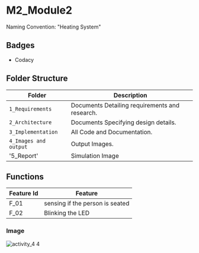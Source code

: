# M2_Module2
Naming Convention:  "Heating System"

##  Badges
* Codacy


## Folder Structure
Folder               | Description
-------------------  | -----------------------------------------
`1_Requirements`     | Documents Detailing requirements and research.
`2_Architecture`     | Documents Specifying design details.
`3_Implementation`   | All Code and Documentation.
`4_Images and output`| Output Images.
'5_Report'           | Simulation Image

## Functions 

| Feature Id | Feature |
| -----------|---------|
|F_01|  sensing if the person is seated  |
|F_02| Blinking the LED  |

### Image

![activity_4 4](https://user-images.githubusercontent.com/94169797/144205368-60e9bf0a-fb85-4913-92df-f6a46ada786a.jpg)

